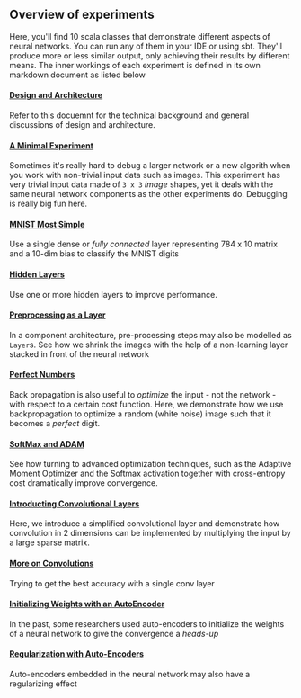 
## Overview of experiments
Here, you'll find 10 scala classes that demonstrate different aspects of neural networks. You can run any of them in your IDE
or using sbt. They'll produce more or less similar output, only achieving their results by different means. The inner workings
of each experiment is defined in its own markdown document as listed below


#### [Design and Architecture](Design_and_Architecture.md)
Refer to this docuemnt for the technical background and general discussions of design and architecture.

#### [A Minimal Experiment](Ex_01_MinimalExperiment.md)
Sometimes it's really hard to debug a larger network or a new algorith when you work with non-trivial input data 
such as images. This experiment has very trivial input data made of ` 3 x 3 ` *image* shapes, yet it deals with the same neural 
network components as the other experiments do. Debugging is really big fun here.

#### [MNIST Most Simple](Ex_02_SimpleMNISTExperiment.md)
Use a single dense or *fully connected* layer representing 784 x 10 matrix and a 10-dim bias to classify the MNIST
digits 

#### [Hidden Layers](Ex_03_HiddenLayersMNISTExperiment.md)
Use one or more hidden layers to improve performance.

#### [Preprocessing as a Layer](Ex_04_PreprocessingMNISTExperiment.md)
In a component architecture, pre-processing steps may also be modelled as `Layer`s. See how we shrink the images with the
help of a non-learning layer stacked in front of the neural network

#### [Perfect Numbers](Ex_05_PerfectNumbersExperiment.md)
Back propagation is also useful to *optimize* the input - not the network - with respect to a certain cost function. 
Here, we demonstrate how we use backpropagation to optimize a random (white noise) image such that it becomes a *perfect* digit.

#### [SoftMax and ADAM](Ex_06_CompareNaiveWithADAMExperiment.md)
See how turning to advanced optimization techniques, such as the Adaptive Moment Optimizer and the Softmax activation 
together with cross-entropy cost dramatically improve convergence.

#### [Introducting Convolutional Layers](Ex_07_MinimalConvMNISTExperiment.md)
Here, we introduce a simplified convolutional layer and demonstrate how convolution in 2 dimensions can be implemented 
by multiplying the input by a large sparse matrix.

#### [More on Convolutions](Ex_08_ConvolutionalMNISTExperiment.md)
Trying to get the best accuracy with a single conv layer

#### [Initializing Weights with an AutoEncoder](Ex_09_AutoEncoderMNISTExperiment.md)
In the past, some researchers used auto-encoders to initialize the weights of a neural network to give the convergence a *heads-up*

#### [Regularization with Auto-Encoders](Ex_10_AutoEncoderForkMNISTExperiment.md)
Auto-encoders embedded in the neural network may also have a regularizing effect
 

